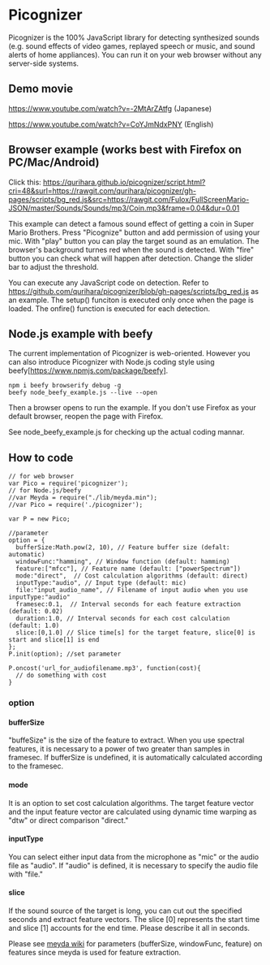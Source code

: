 Picognizer
===============

Picognizer is the 100% JavaScript library for detecting synthesized sounds (e.g. sound effects of video games, replayed speech or music, and sound alerts of home appliances).
You can run it on your web browser without any server-side systems.

## Demo movie
https://www.youtube.com/watch?v=-2MtArZAtfg (Japanese)

https://www.youtube.com/watch?v=CoYJmNdxPNY (English)


## Browser example (works best with Firefox on PC/Mac/Android)

Click this:
https://qurihara.github.io/picognizer/script.html?cri=48&surl=https://rawgit.com/qurihara/picognizer/gh-pages/scripts/bg_red.js&src=https://rawgit.com/Fulox/FullScreenMario-JSON/master/Sounds/Sounds/mp3/Coin.mp3&frame=0.04&dur=0.01

This example can detect a famous sound effect of getting a coin in Super Mario Brothers.
Press "Picognize" button and add permission of using your mic.
With "play" button you can play the target sound as an emulation.
The browser's background turnes red when the sound is detected.
With "fire" button you can check what will happen after detection.
Change the slider bar to adjust the threshold.

You can execute any JavaScript code on detection.
Refer to https://github.com/qurihara/picognizer/blob/gh-pages/scripts/bg_red.js as an example.
The setup() funciton is executed only once when the page is loaded.
The onfire() function is executed for each detection.

## Node.js example with beefy

The current implementation of Picognizer is web-oriented.
However you can also introduce Picognizer with Node.js coding style using beefy[https://www.npmjs.com/package/beefy].

    npm i beefy browserify debug -g
    beefy node_beefy_example.js --live --open

Then a browser opens to run the example.
If you don't use Firefox as your default browser, reopen the page with Firefox.

See node_beefy_example.js for checking up the actual coding mannar.

## How to code
    // for web browser
    var Pico = require('picognizer');
    // for Node.js/beefy
    //var Meyda = require("./lib/meyda.min");
    //var Pico = require('./picognizer');

    var P = new Pico;

    //parameter
    option = {
      bufferSize:Math.pow(2, 10), // Feature buffer size (defalt: automatic)
      windowFunc:"hamming", // Window function (default: hamming)
      feature:["mfcc"], // Feature name (default: ["powerSpectrum"])
      mode:"direct",  // Cost calculation algorithms (default: direct)
      inputType:"audio", // Input type (default: mic)
      file:"input_audio_name", // Filename of input audio when you use inputType:"audio"
      framesec:0.1,  // Interval seconds for each feature extraction (default: 0.02)
      duration:1.0, // Interval seconds for each cost calculation (default: 1.0)
      slice:[0,1.0] // Slice time[s] for the target feature, slice[0] is start and slice[1] is end
    };
    P.init(option); //set parameter

    P.oncost('url_for_audiofilename.mp3', function(cost){
      // do something with cost      
    }

### option
#### bufferSize
"buffeSize" is the size of the feature to extract. When you use spectral features, it is necessary to a power of two greater than samples in framesec. If bufferSize is undefined, it is automatically calculated according to the framesec.

#### mode
It is an option to set cost calculation algorithms.
The target feature vector and the input feature vector are calculated using dynamic time warping as "dtw" or direct comparison "direct."

#### inputType
You can select either input data from the microphone as "mic" or the audio file as "audio". If "audio" is defined, it is necessary to specify the audio file with "file."

#### slice
If the sound source of the target is long, you can cut out the specified seconds and extract feature vectors. The slice [0] represents the start time and slice [1] accounts for the end time. Please describe it all in seconds.

Please see [meyda wiki][] for parameters (bufferSize, windowFunc, feature) on features since meyda is used for feature extraction.

[meyda wiki]:https://github.com/meyda/meyda/wiki/audio-features "meyda wiki"
